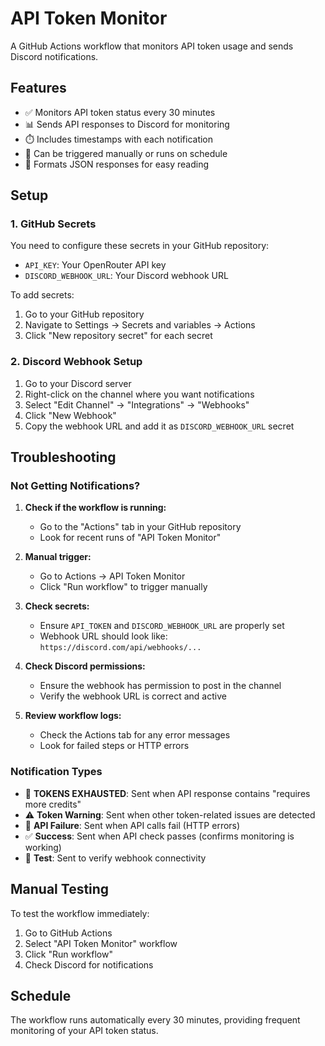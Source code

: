 # API Token Monitor

A GitHub Actions workflow that monitors API token usage and sends Discord notifications.

## Features

- ✅ Monitors API token status every 30 minutes
- 📊 Sends API responses to Discord for monitoring
- ⏱️ Includes timestamps with each notification
- 🔄 Can be triggered manually or runs on schedule
- 📝 Formats JSON responses for easy reading

## Setup

### 1. GitHub Secrets

You need to configure these secrets in your GitHub repository:

- `API_KEY`: Your OpenRouter API key
- `DISCORD_WEBHOOK_URL`: Your Discord webhook URL

To add secrets:
1. Go to your GitHub repository
2. Navigate to Settings → Secrets and variables → Actions
3. Click "New repository secret" for each secret

### 2. Discord Webhook Setup

1. Go to your Discord server
2. Right-click on the channel where you want notifications
3. Select "Edit Channel" → "Integrations" → "Webhooks"
4. Click "New Webhook"
5. Copy the webhook URL and add it as `DISCORD_WEBHOOK_URL` secret

## Troubleshooting

### Not Getting Notifications?

1. **Check if the workflow is running:**
   - Go to the "Actions" tab in your GitHub repository
   - Look for recent runs of "API Token Monitor"

2. **Manual trigger:**
   - Go to Actions → API Token Monitor
   - Click "Run workflow" to trigger manually

3. **Check secrets:**
   - Ensure `API_TOKEN` and `DISCORD_WEBHOOK_URL` are properly set
   - Webhook URL should look like: `https://discord.com/api/webhooks/...`

4. **Check Discord permissions:**
   - Ensure the webhook has permission to post in the channel
   - Verify the webhook URL is correct and active

5. **Review workflow logs:**
   - Check the Actions tab for any error messages
   - Look for failed steps or HTTP errors

### Notification Types

- 🚨 **TOKENS EXHAUSTED**: Sent when API response contains "requires more credits"
- ⚠️ **Token Warning**: Sent when other token-related issues are detected
- 🚨 **API Failure**: Sent when API calls fail (HTTP errors)
- ✅ **Success**: Sent when API check passes (confirms monitoring is working)
- 🔧 **Test**: Sent to verify webhook connectivity

## Manual Testing

To test the workflow immediately:

1. Go to GitHub Actions
2. Select "API Token Monitor" workflow
3. Click "Run workflow"
4. Check Discord for notifications

## Schedule

The workflow runs automatically every 30 minutes, providing frequent monitoring of your API token status.
